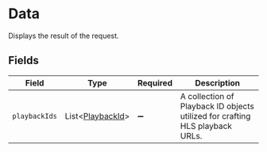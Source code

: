 # Data

Displays the result of the request.


## Fields

| Field                                                                        | Type                                                                         | Required                                                                     | Description                                                                  |
| ---------------------------------------------------------------------------- | ---------------------------------------------------------------------------- | ---------------------------------------------------------------------------- | ---------------------------------------------------------------------------- |
| `playbackIds`                                                                | List\<[PlaybackId](../../models/components/PlaybackId.md)>                   | :heavy_minus_sign:                                                           | A collection of Playback ID objects utilized for crafting HLS playback URLs. |